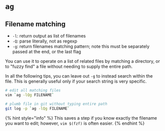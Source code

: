 # `ag`

## Filename matching

* `-l`: return output as list of filenames
* `-Q`: parse literally, not as regexp
* `-g`: return filenames matching pattern; note this must be separately passed at the end, or the last flag

You can use it to operate on a list of related files by matching a directory, or to "fuzzy find" a file without needing to supply the entire path.

In all the following tips, you can leave out `-g` to instead search within the file. This is generally useful only if your search string is very specific.

```sh
# edit all matching files
vim `ag -lQg FILENAME`

# plumb file in git without typing entire path
git log -p `ag -lQg FILENAME`
```

{% hint style="info" %}
This saves a step if you know exactly the filename you want to edit; however, `vim $(fzf)` is often easier.
{% endhint %}

